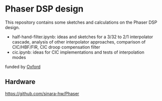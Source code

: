 # Phaser DSP design

This repository contains some sketches and calculations on the Phaser DSP
design.

* half-hand-filter.ipynb: ideas and sketches for a 3/32 to 2/1 interpolator
  cascade, analysis of other interpolator approaches, comparison of
  CIC/HBF/FIR, CIC droop compensation filter
* cic.ipynb: ideas for CIC implementations and tests of interpolation modes

funded by [Oxford](https://github.com/OxfordIonTrapGroup)

## Hardware

https://github.com/sinara-hw/Phaser
